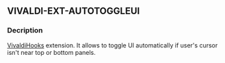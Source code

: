 ## VIVALDI-EXT-AUTOTOGGLEUI

### Decription 
[VivaldiHooks](https://github.com/justdanpo/VivaldiHooks) extension. It allows to toggle UI automatically if user's cursor isn't near top or bottom panels. 

